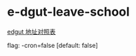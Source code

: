 # e-dgut-leave-school

[edgut 地址对照表](https://gist.github.com/lyekumchew/bbc0d7eb42380b4f4e9ed4a3be12a6f7)

flag: -cron=false [default: false]
